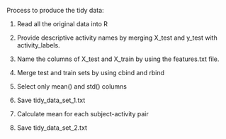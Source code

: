 Process to produce the tidy data:

1) Read all the original data into R

2) Provide descriptive activity names by merging X_test and y_test with activity_labels.

3) Name the columns of X_test and X_train by using the features.txt file.

4) Merge test and train sets by using cbind and rbind

5) Select only mean() and std() columns

6) Save tidy_data_set_1.txt

7) Calculate mean for each subject-activity pair

8) Save tidy_data_set_2.txt